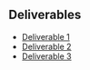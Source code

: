 ## Deliverables
- [Deliverable 1](./d1.pdf)
- [Deliverable 2](./d2.pdf)
- [Deliverable 3](./d3.pdf)

